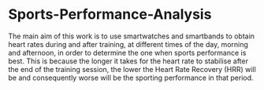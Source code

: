 # Sports-Performance-Analysis
The main aim of this work is to use smartwatches and smartbands to obtain heart rates during and after training, at different times of the day, morning and afternoon, in order to determine the one when sports performance is best. This is because the longer it takes for the heart rate to stabilise after the end of the training session, the lower the Heart Rate Recovery (HRR) will be and consequently worse will be the sporting performance in that period.
